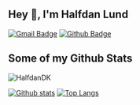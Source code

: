 ## Hey 👋, I'm Halfdan Lund
[![Gmail Badge](https://img.shields.io/badge/-halfdan@lundhahn.dk-c14438?style=flat&logo=Gmail&logoColor=white&link=mailto:halfdan@lundhahn.dk)](mailto:halfdan@lundhahn.dk) [![Github Badge](https://img.shields.io/badge/-HalfdanDK-grey?style=flat&logo=github&logoColor=white&link=https://github.com/HalfdanDK/)](https://www.github.com/HalfdanDK/)
## Some of my Github Stats
<p align=left> <img src=https://komarev.com/ghpvc/?username=HalfdanDK alt=HalfdanDK /> </p>

[![Github stats](https://github-readme-stats.vercel.app/api?username=HalfdanDK&show_icons=true&include_all_commits=true)](https://github.com/HalfdanDK/github-readme-stats)
[![Top Langs](https://github-readme-stats.vercel.app/api/top-langs/?username=HalfdanDK&layout=compact)](https://github.com/HalfdanDK/github-readme-stats)

